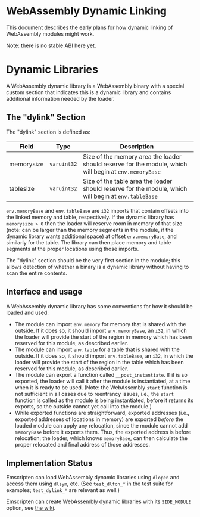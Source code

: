 WebAssembly Dynamic Linking
===========================

This document describes the early plans for how dynamic linking of WebAssembly modules might work.

Note: there is no stable ABI here yet.

# Dynamic Libraries

A WebAssembly dynamic library is a WebAssembly binary with a special custom section that indicates this is a dynamic library and contains additional information needed by the loader.

## The "dylink" Section

The "dylink" section is defined as:

| Field      | Type        | Description                    |
| ---------- | ----------- | ------------------------------ |
| memorysize | `varuint32` | Size of the memory area the loader should reserve for the module, which will begin at `env.memoryBase` |
| tablesize  | `varuint32` | Size of the table area the loader should reserve for the module, which will begin at `env.tableBase` |

`env.memoryBase` and `env.tableBase` are `i32` imports that contain offsets into the linked memory and table, respectively. If the dynamic library has `memorysize > 0` then the loader will reserve room in memory of that size (note: can be larger than the memory segments in the module, if the dynamic library wants additional space) at offset `env.memoryBase`, and similarly for the table. The library can then place memory and table segments at the proper locations using those imports.

The "dylink" section should be the very first section in the module; this allows detection of whether a binary is a dynamic library without having to scan the entire contents.

## Interface and usage

A WebAssembly dynamic library has some conventions for how it should be loaded and used:

 * The module can import `env.memory` for memory that is shared with the outside. If it does so, it should import `env.memoryBase`, an `i32`, in which the loader will provide the start of the region in memory which has been reserved for this module, as described earlier.
 * The module can import `env.table` for a table that is shared with the outside. If it does so, it should import `env.tableBase`, an `i32`, in which the loader will provide the start of the region in the table which has been reserved for this module, as described earlier.
 * The module can export a function called `__post_instantiate`. If it is so exported, the loader will call it after the module is instantiated, at a time when it is ready to be used. (Note: the WebAssembly `start` function is not sufficient in all cases due to reentrancy issues, i.e., the `start` function is called as the module is being instantiated, before it returns its exports, so the outside cannot yet call into the module.)
 * While exported functions are straightforward, exported addresses (i.e., exported addresses of locations in memory) are exported *before* the loaded module can apply any relocation, since the module cannot add `memoryBase` before it exports them. Thus, the exported address is before relocation; the loader, which knows `memoryBase`, can then calculate the proper relocated and final address of those addresses.

## Implementation Status

Emscripten can load WebAssembly dynamic libraries using `dlopen` and access them using `dlsym`, etc. (See `test_dlfcn_*` in the test suite for examples; `test_dylink_*` are relevant as well.)

Emscripten can create WebAssembly dynamic libraries with its `SIDE_MODULE` option, see [the wiki](https://github.com/kripken/emscripten/wiki/WebAssembly-Standalone).

